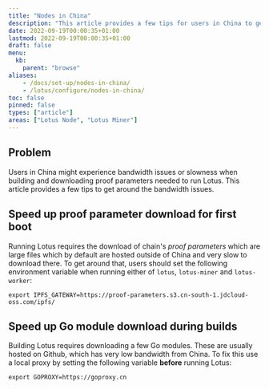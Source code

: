 ```yaml
---
title: "Nodes in China"
description: "This article provides a few tips for users in China to get around some of the bandwidth issues or slowness they can suffer when building and running Lotus."
date: 2022-09-19T00:00:35+01:00
lastmod: 2022-09-19T00:00:35+01:00
draft: false
menu:
  kb:
    parent: "browse"
aliases:
    - /docs/set-up/nodes-in-china/
    - /lotus/configure/nodes-in-china/
toc: false
pinned: false
types: ["article"]
areas: ["Lotus Node", "Lotus Miner"]
---
```


## Problem

Users in China might experience bandwidth issues or slowness when building and downloading proof parameters needed to run Lotus. This article provides a few tips to get around the bandwidth issues.

## Speed up proof parameter download for first boot

Running Lotus requires the download of chain's _proof parameters_ which are large files which by default are hosted outside of China and very slow to download there. To get around that, users should set the following environment variable when running either of `lotus`, `lotus-miner` and `lotus-worker`:

```shell
export IPFS_GATEWAY=https://proof-parameters.s3.cn-south-1.jdcloud-oss.com/ipfs/
```

## Speed up Go module download during builds

Building Lotus requires downloading a few Go modules. These are usually hosted on Github, which has very low bandwidth from China. To fix this use a local proxy by setting the following variable **before** running Lotus:

```shell
export GOPROXY=https://goproxy.cn
```